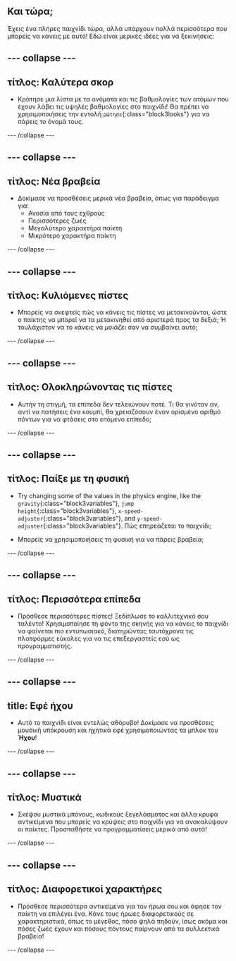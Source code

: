 ## Και τώρα;

Έχεις ένα πλήρες παιχνίδι τώρα, αλλά υπάρχουν πολλά περισσότερα που μπορείς να κάνεις με αυτό! Εδώ είναι μερικές ιδέες για να ξεκινήσεις:

## \--- collapse \---

## τίτλος: Καλύτερα σκορ

+ Κράτησε μια λίστα με τα ονόματα και τις βαθμολογίες των ατόμων που έχουν λάβει τις υψηλές βαθμολογίες στο παιχνίδι! Θα πρέπει να χρησιμοποιήσεις την εντολή `ρώτησε`{:class="block3looks"} για να πάρεις το όνομά τους.

\--- /collapse \---

## \--- collapse \---

## τίτλος: Νέα βραβεία

+ Δοκίμασε να προσθέσεις μερικά νέα βραβεία, όπως για παράδειγμα για: 
  + Ανοσία από τους εχθρούς
  + Περισσότερες ζωές
  + Μεγαλύτερο χαρακτήρα παίκτη
  + Μικρότερο χαρακτήρα παίκτη

\--- /collapse \---

## \--- collapse \---

## τίτλος: Κυλιόμενες πίστες

+ Μπορείς να σκεφτείς πώς να κάνεις τις πίστες να μετακινούνται, ώστε ο παίκτης να μπορεί να τα μετακινηθεί από αριστερά προς τα δεξιά; Ή τουλάχιστον να το κάνεις να *μοιάζει* σαν να συμβαίνει αυτό;

\--- /collapse \---

## \--- collapse \---

## τίτλος: Ολοκληρώνοντας τις πίστες

+ Αυτήν τη στιγμή, τα επίπεδα δεν τελειώνουν ποτέ. Τι θα γινόταν αν, αντί να πατήσεις ένα κουμπί, θα χρειαζόσουν έναν ορισμένο αριθμό πόντων για να φτάσεις στο επόμενο επίπεδο;

\--- /collapse \---

## \--- collapse \---

## τίτλος: Παίξε με τη φυσική

+ Try changing some of the values in the physics engine, like the `gravity`{:class="block3variables"}, `jump height`{:class="block3variables"}, `x-speed-adjuster`{:class="block3variables"}, and `y-speed-adjuster`{:class="block3variables"}. Πώς επηρεάζεται το παιχνίδι;

+ Μπορείς να χρησιμοποιήσεις τη φυσική για να πάρεις βραβεία;

\--- /collapse \---

## \--- collapse \---

## τίτλος: Περισσότερα επίπεδα

+ Πρόσθεσε περισσότερες πίστες! Ξεδίπλωσε το καλλιτεχνικό σου ταλέντο! Χρησιμοποίησε τη φόντο της σκηνής για να κάνεις το παιχνίδι να φαίνεται πιο εντυπωσιακό, διατηρώντας ταυτόχρονα τις πλατφόρμες εύκολες για να τις επεξεργαστείς εσύ ως προγραμματιστής.

\--- /collapse \---

## \--- collapse \---

## title: Εφέ ήχου

+ Αυτό το παιχνίδι είναι εντελώς αθόρυβο! Δοκίμασε να προσθέσεις μουσική υπόκρουση και ηχητικά εφέ χρησιμοποιώντας τα μπλοκ του **Ήχου**!

\--- /collapse \---

## \--- collapse \---

## τίτλος: Μυστικά

+ Σκέψου μυστικά μπόνους, κωδικούς ξεγελάσματος και άλλα κρυφά αντικείμενα που μπορείς να κρύψεις στο παιχνίδι για να ανακαλύψουν οι παίκτες. Προσπαθήστε να προγραμματίσεις μερικά από αυτά!

\--- /collapse \---

## \--- collapse \---

## τίτλος: Διαφορετικοί χαρακτήρες

+ Πρόσθεσε περισσότερα αντικείμενα για τον ήρωα σου και άφησε τον παίκτη να επιλέγει ένα. Κάνε τους ήρωες διαφορετικούς σε χαρακτηριστικά, όπως το μέγεθος, πόσο ψηλά πηδούν, ίσως ακόμα και πόσες ζωές έχουν και πόσους πόντους παίρνουν από τα συλλεκτικά βραβεία! 

\--- /collapse \---